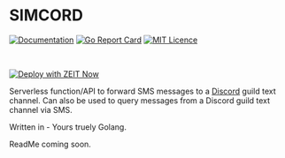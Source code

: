 # SIMCORD

[![Documentation](https://godoc.org/github.com/mustansirzia/simcord?status.svg)](http://godoc.org/github.com/MustansirZia/simcord)
[![Go Report Card](https://goreportcard.com/badge/github.com/MustansirZia/simcord)](https://goreportcard.com/report/github.com/MustansirZia/simcord)
[![MIT Licence](https://badges.frapsoft.com/os/mit/mit.svg?v=103)](https://opensource.org/licenses/mit-license.php)

<br />

[![Deploy with ZEIT Now](https://zeit.co/button)](https://zeit.co/new/project?template=https://github.com/MustansirZia/simcord)

Serverless function/API to forward SMS messages to a [Discord](https://discordapp.com/) guild text channel. Can also be used to query messages from a Discord guild text channel via SMS.

Written in - Yours truely Golang.

ReadMe coming soon.